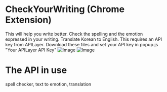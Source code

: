 # CheckYourWriting (Chrome Extension)
This will help you write better.
Check the spelling and the emotion expressed in your writing. Translate Korean to English.
This requires an API key from APILayer.
Download these files and set your API key in popup.js "Your APILayer API Key"
![Image](https://github.com/user-attachments/assets/8fed0eea-cf9c-4df7-ae6c-911973625f36)
![Image](https://github.com/user-attachments/assets/b49d8904-6cd6-44f5-97e6-7dc33a7fb6f1)

# The API in use
spell checker,
text to emotion,
translation
